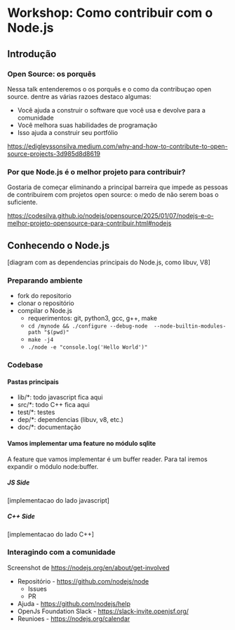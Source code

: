 # Workshop: Como contribuir com o Node.js

## Introdução


### Open Source: os porquês

Nessa talk entenderemos o os porquês e o como da contribuçao open source. dentre as várias razoes destaco algumas:

- Você ajuda a construir o software que você usa e devolve para a comunidade
- Você melhora suas habilidades de programação
- Isso ajuda a construir seu portfólio

https://edigleyssonsilva.medium.com/why-and-how-to-contribute-to-open-source-projects-3d985d8d8619

### Por que Node.js é o melhor projeto para contribuir?

Gostaria de começar eliminando a principal barreira que impede as pessoas de contribuirem com projetos open source:
o medo de não serem boas o suficiente.


https://codesilva.github.io/nodejs/opensource/2025/01/07/nodejs-e-o-melhor-projeto-opensource-para-contribuir.html#nodejs

## Conhecendo o Node.js

[diagram com as dependencias principais do Node.js, como libuv, V8]

### Preparando ambiente

- fork do repositorio
- clonar o repositório
- compilar o Node.js
    - requerimentos: git, python3, gcc, g++, make
    - `cd /mynode && ./configure --debug-node  --node-builtin-modules-path "$(pwd)"`
    - `make -j4`
    - `./node -e "console.log('Hello World')"`


### Codebase

#### Pastas principais

- lib/*: todo javascript fica aqui
- src/*: todo C++ fica aqui
- test/*: testes
- dep/*: dependencias (libuv, v8, etc.)
- doc/*: documentação

#### Vamos implementar uma feature no módulo sqlite

A feature que vamos implementar é um buffer reader. Para tal iremos expandir o módulo node:buffer.

##### JS Side

[implementacao do lado javascript]

##### C++ Side

[implementacao do lado C++]

### Interagindo com a comunidade

Screenshot de https://nodejs.org/en/about/get-involved

- Repositório - https://github.com/nodejs/node
    - Issues
    - PR
- Ajuda - https://github.com/nodejs/help
- OpenJs Foundation Slack - https://slack-invite.openjsf.org/
- Reunioes - https://nodejs.org/calendar
